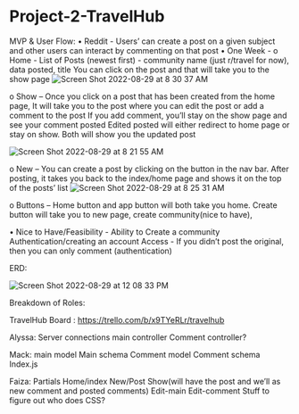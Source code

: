 # Project-2-TravelHub

MVP & User Flow:
•	Reddit - Users’ can create a post on a given subject and other users can interact by commenting on that post
•	One Week - 
o	Home - 
        List of Posts (newest first) - community name (just r/travel for now), data posted, title
        You can click on the post and that will take you to the show page
![Screen Shot 2022-08-29 at 8 30 37 AM](https://user-images.githubusercontent.com/56799470/187265939-d68de01a-4c23-4de5-a56e-a03eed6d91d8.png)


o	Show –
    	Once you click on a post that has been created from the home page, It will take you to the post where you can edit the post or add a comment to the post 
	        If you add comment, you’ll stay on the show page and see your comment posted
        	Edited posted will either redirect to home page or stay on show. Both will show you the updated post

![Screen Shot 2022-08-29 at 8 21 55 AM](https://user-images.githubusercontent.com/56799470/187266141-c6f6b69c-6ac9-49ee-95b4-28365991c2b4.png)

o	New – 
    	You can create a post by clicking on the button in the nav bar. 
    	After posting, it takes you back to the index/home page and shows it on the top of the posts’ list
![Screen Shot 2022-08-29 at 8 25 31 AM](https://user-images.githubusercontent.com/56799470/187266016-44c9c6e0-73bb-4d53-82ee-c358c6465c12.png)


o	Buttons – Home button and app button will both take you home. Create button will take you to new page, create community(nice to have), 



•	Nice to Have/Feasibility  - 
        Ability to Create a community 
        Authentication/creating an account 
        Access - If you didn’t post the original, then you can only comment (authentication)


ERD:

![Screen Shot 2022-08-29 at 12 08 33 PM](https://user-images.githubusercontent.com/56799470/187269182-22320ddf-9822-4c7c-a508-557dc39d98bc.png)


Breakdown of Roles:

TravelHub Board : https://trello.com/b/x9TYeRLr/travelhub

Alyssa:
Server 
connections 
main controller 
Comment controller?


Mack:
main model 
Main schema 
Comment model
Comment schema
Index.js



Faiza:
Partials
Home/index
New/Post
Show(will have the post and we’ll as new comment and posted comments)
Edit-main 
Edit-comment 
Stuff to figure out who does CSS?
